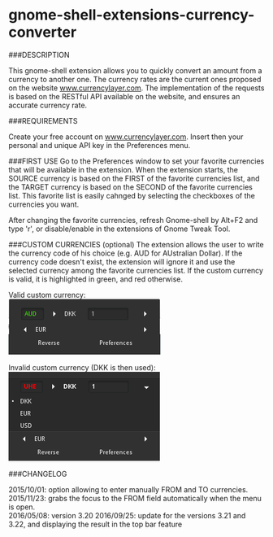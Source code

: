 # gnome-shell-extensions-currency-converter

###DESCRIPTION

This gnome-shell extension allows you to quickly convert an amount from a currency to another one.
The currency rates are the current ones proposed on the website www.currencylayer.com. The implementation of the requests is based on the RESTful API available on the website, and ensures an accurate currency rate.

###REQUIREMENTS

Create your free account on www.currencylayer.com. Insert then your personal and unique API key in the Preferences menu.

###FIRST USE
Go to the Preferences window to set your favorite currencies that will be available in the extension.
When the extension starts, the SOURCE currency is based on the FIRST of the favorite currencies list, and the TARGET currency is based on the SECOND of the favorite currencies list. This favorite list is easily cahnged by selecting the checkboxes of the currencies you want.

After changing the favorite currencies, refresh Gnome-shell by Alt+F2 and type 'r', or disable/enable in the extensions of Gnome Tweak Tool.

###CUSTOM CURRENCIES (optional)
The extension allows the user to write the currency code of his choice (e.g. AUD for AUstralian Dollar). If the currency code doesn't exist, the extension will ignore it and use the selected currency among the favorite currencies list. If the custom currency is valid, it is highlighted in green, and red otherwise.

Valid custom currency:  
![valid_custom](./valid_custom.png)

Invalid custom currency (DKK is then used):  
![invalid_custom](./invalid_custom.png)

###CHANGELOG

2015/10/01: option allowing to enter manually FROM and TO currencies.  
2015/11/23: grabs the focus to the FROM field automatically when the menu is open.  
2016/05/08: version 3.20
2016/09/25: update for the versions 3.21 and 3.22, and displaying the result in the top bar feature
